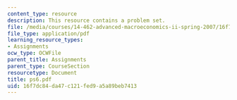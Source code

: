 ```yaml
---
content_type: resource
description: This resource contains a problem set.
file: /media/courses/14-462-advanced-macroeconomics-ii-spring-2007/16f7dc84da47c121fed9a5a89beb7413_ps6.pdf
file_type: application/pdf
learning_resource_types:
- Assignments
ocw_type: OCWFile
parent_title: Assignments
parent_type: CourseSection
resourcetype: Document
title: ps6.pdf
uid: 16f7dc84-da47-c121-fed9-a5a89beb7413
---
```

